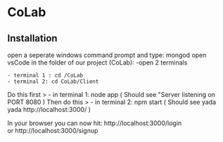 # CoLab

## Installation
open a seperate windows command prompt and type: mongod
open vsCode in the folder of our project (CoLab):
    -open 2 terminals

    - terminal 1 : cd /CoLab
    - terminal 2: cd CoLab/Client

   Do this first > - in terminal 1: node app    ( Should see "Server listening on PORT 8080 )
   Then do this >  - in terminal 2: npm start ( Should see yada yada http://localhost:3000/ )

In your browser you can now hit:    http://localhost:3000/login  
                                            or
                                    http://localhost:3000/signup 

